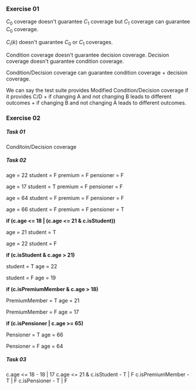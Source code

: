### Exercise 01

$C_0$ coverage doesn't guarantee $C_1$ coverage but $C_1$ coverage can guarantee $C_0$ coverage.

$C_i(k)$ doesn't guarantee $C_0$ or $C_1$ coverages.

Condition coverage doesn't guarantee decision coverage.
Decision coverage doesn't guarantee condition coverage.

Condition/Decision coverage can guarantee condition coverage + decision coverage.

We can say the test suite provides Modified Condition/Decision coverage if it provides C/D + if changing A and not changing B leads to different outcomes + if changing B and not changing A leads to different outcomes.

### Exercise 02

##### Task 01

Conditoin/Decision coverage

##### Task 02

age = 22
student = F
premium = F
pensioner = F

age = 17
student = T
premium = F
pensioner = F

age = 64
student = F
premium = F
pensioner = F

age = 66
student = F
premium = F
pensioner = T

**if (c.age <= 18 | (c.age <= 21 & c.isStudent))**

age = 21
student = T

age = 22
student = F

**if (c.isStudent & c.age > 21)**

student = T
age = 22

student = F
age = 19

**if (c.isPremiumMember & c.age > 18)**

PremiumMember = T
age = 21

PremiumMember = F
age = 17

**if (c.isPensioner | c.age >= 65)**

Pensioner = T
age = 66

Pensioner = F
age = 64

##### Task 03

c.age <= 18  - 18 | 17
c.age <= 21 & c.isStudent - T | F
c.isPremiumMember - T | F
c.isPensioner - T | F

